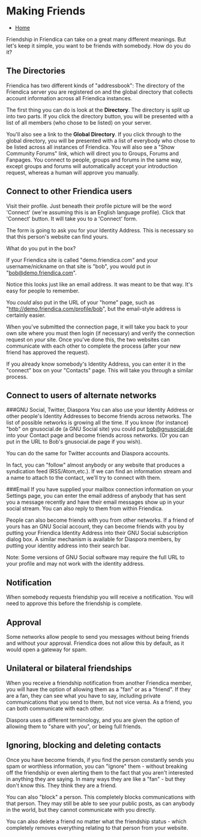 Making Friends
==============

* [Home](help)

Friendship in Friendica can take on a great many different meanings.
But let's keep it simple, you want to be friends with somebody.
How do you do it?

The Directories
---
Friendica has two different kinds of "addressbook":
The directory of the Friendica server you are registered on and the global directory that collects account information across all Friendica instances.

The first thing you can do is look at the **Directory**.
The directory is split up into two parts.
If you click the directory button, you will be presented with a list of all members (who chose to be listed) on your server.

You'll also see a link to the **Global Directory**.
If you click through to the global directory, you will be presented with a list of everybody who chose to be listed across all instances of Friendica.
You will also see a "Show Community Forums" link, which will direct you to Groups, Forums and Fanpages.
You connect to people, groups and forums in the same way, except groups and forums will automatically accept your introduction request, whereas a human will approve you manually.

Connect to other Friendica users
---

Visit their profile.
Just beneath their profile picture will be the word 'Connect' (we're assuming this is an English language profile).
Click that 'Connect' button.
It will take you to a 'Connect' form.

The form is going to ask you for your Identity Address.
This is necessary so that this person's website can find yours. 

What do you put in the box?

If your Friendica site is called "demo.friendica.com" and your username/nickname on that site is "bob", you would put in "bob@demo.friendica.com". 

Notice this looks just like an email address.
It was meant to be that way.
It's easy for people to remember.

You *could* also put in the URL of your "home" page, such as "http://demo.friendica.com/profile/bob", but the email-style address is certainly easier.

When you've submitted the connection page, it will take you back to your own site where you must then login (if necessary) and verify the connection request on *your* site.
Once you've done this, the two websites can communicate with each other to complete the process (after your new friend has approved the request). 

If you already know somebody's Identity Address, you can enter it in the "connect" box on your "Contacts" page.
This will take you through a similar process.


Connect to users of alternate networks
---
###GNU Social, Twitter, Diaspora
You can also use your Identity Address or other people's Identity Addresses to become friends across networks.
The list of possible networks is growing all the time.
If you know (for instance) "bob" on gnusocial.de (a GNU Social site) you could put bob@gnusocial.de into your Contact page and become friends across networks.
(Or you can put in the URL to Bob's gnusocial.de page if you wish).

You can do the same for Twitter accounts and Diaspora accounts.

In fact, you can "follow" almost anybody or any website that produces a syndication feed (RSS/Atom,etc.).
If we can find an information stream and a name to attach to the contact, we'll try to connect with them. 

###Email
If you have supplied your mailbox connection information on your Settings page, you can enter the email address of anybody that has sent you a message recently and have their email messages show up in your social stream.
You can also reply to them from within Friendica.  

People can also become friends with you from other networks.
If a friend of yours has an GNU Social account, they can become friends with you by putting your Friendica Identity Address into their GNU Social subscription dialog box.
A similar mechanism is available for Diaspora members, by putting your identity address into their search bar. 

Note: Some versions of GNU Social software may require the full URL to your profile and may not work with the identity address.

Notification
---
When somebody requests friendship you will receive a notification.
You will need to approve this before the friendship is complete.

Approval
---
Some networks allow people to send you messages without being friends and without your approval.
Friendica does not allow this by default, as it would open a gateway for spam. 

Unilateral or bilateral friendships
---
When you receive a friendship notification from another Friendica member, you will have the option of allowing them as a "fan" or as a "friend".
If they are a fan, they can see what you have to say, including private communications that you send to them, but not vice versa.
As a friend, you can both communicate with each other. 

Diaspora uses a different terminology, and you are given the option of allowing them to "share with you", or being full friends. 

Ignoring, blocking and deleting contacts
---
Once you have become friends, if you find the person constantly sends you spam or worthless information, you can "Ignore" them - without breaking off the friendship or even alerting them to the fact that you aren't interested in anything they are saying.
In many ways they are like a "fan" - but they don't know this.
They think they are a friend. 

You can also "block" a person.
This completely blocks communications with that person.
They may still be able to see your public posts, as can anybody in the world, but they cannot communicate with you directly. 

You can also delete a friend no matter what the friendship status - which completely removes everything relating to that person from your website.
